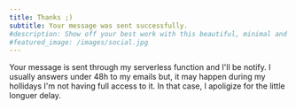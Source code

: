 ```yaml
---
title: Thanks ;)
subtitle: Your message was sent successfully.
#description: Show off your best work with this beautiful, minimal and customizable portfolio theme.
#featured_image: /images/social.jpg
---
```


Your message is sent through my serverless function and I'll be notify. I usually answers under 48h to my emails but, it may happen during my hollidays I'm not having full access to it. In that case, I apoligize for the little longuer delay.
